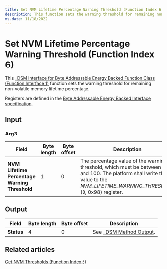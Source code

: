 ```yaml
---
title: Set NVM Lifetime Percentage Warning Threshold (Function Index 6)
description: This function sets the warning threshold for remaining non-volatile memory lifetime percentage.
ms.date: 11/18/2022
---
```


# Set NVM Lifetime Percentage Warning Threshold (Function Index 6)

This [_DSM Interface for Byte Addressable Energy Backed Function Class (Function Interface 1)](-dsm-interface-for-byte-addressable-energy-backed-function-class--function-interface-1-.md) function sets the warning threshold for remaining non-volatile memory lifetime percentage.

Registers are defined in the [Byte Addressable Energy Backed Interface specification](https://www.jedec.org/category/keywords/nvdimm-n).

## Input

### Arg3

| Field | Byte length | Byte offset | Description |
| ----- | ----------- | ----------- | ----------- |
| **NVM Lifetime Percentage Warning Threshold** | 1 | 0 | The percentage value of the warning threshold, which must be between 0 and 100. The platform shall write this value to the *NVM_LIFETIME_WARNING_THRESHOLD* (0, 0x98) register. |

## Output

| Field | Byte length | Byte offset | Description |
| ----- | ----------- | ----------- | ----------- |
| **Status** | 4 | 0 | See [_DSM Method Output](-dsm-interface-for-byte-addressable-energy-backed-function-class--function-interface-1-.md). |

## Related articles

[Get NVM Thresholds (Function Index 5)](get-nvm-thresholds--function-index-5-.md)

